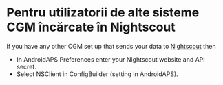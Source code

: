 # Pentru utilizatorii de alte sisteme CGM încărcate în Nightscout

If you have any other CGM set up that sends your data to [Nightscout](https://nightscout.github.io/) then

-   In AndroidAPS Preferences enter your Nightscout website and API secret.
-   Select NSClient in ConfigBuilder (setting in AndroidAPS).
